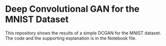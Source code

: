 # Deep Convolutional GAN for the MNIST Dataset

This repository shows the results of a simple DCGAN for the MNIST dataset. The code and the supporting explanation is in the Notebook file.
